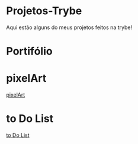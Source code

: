 # Projetos-Trybe

Aqui estão alguns do meus projetos feitos na trybe!

# Portifólio

# pixelArt
[ pixelArt ](https://gabriel-sys-hub.github.io/Projetos-Trybe/pixelArt/index.html)

# to Do List
[ to Do List ](https://gabriel-sys-hub.github.io/Projetos-Trybe/todolistTry/index.html)
